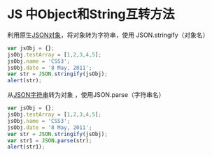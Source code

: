 # JS 中Object和String互转方法




利用原生[JSON对象](https://so.csdn.net/so/search?q=JSON对象&spm=1001.2101.3001.7020)，将对象转为字符串，使用 JSON.stringify（对象名）

```js
var jsObj = {};
jsObj.testArray = [1,2,3,4,5];
jsObj.name = 'CSS3';
jsObj.date = '8 May, 2011';
var str = JSON.stringify(jsObj);
alert(str);
```

从[JSON字符串](https://so.csdn.net/so/search?q=JSON字符串&spm=1001.2101.3001.7020)转为对象 ，使用JSON.parse（字符串名）

```js
var jsObj = {};
jsObj.testArray = [1,2,3,4,5];
jsObj.name = 'CSS3';
jsObj.date = '8 May, 2011';
var str = JSON.stringify(jsObj);
var str1 = JSON.parse(str);
alert(str1);
```

